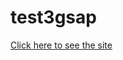 # test3gsap

<p><a href="https://hollyefig.github.io/test3gsap/" target="_blank">Click here to see the site</a></p>
